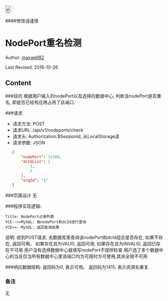 <img src="http://kubernetes.io/kubernetes/img/warning.png" alt="WARNING" width="25" height="25"> 

####修改请谨慎

NodePort重名检测
==============

Author: [maxwell92](github.com/maxwell92)

Last Revised: 2016-10-26

Content
--------------
###目的
根据用户输入的nodePort以及选择的数据中心, 判断该nodePort是否重名, 即是否已经有应用占用了此端口.

###请求

* 请求方法: POST 
* 请求URL: /api/v1/nodeports/check
* 请求头: Authorization:$SessionId, 从LocalStorage读 
* 请求参数: 
  JSON 
  
```json
   {
       "nodePort": 32380,
       "dcIdList": [
           1,
           2
       ],
       "orgId": "1"
   } 
```

###页面设计 
无

###程序实现逻辑:

```Sequence
Title: NodePort占用列表
YCE-->>MySQL: 按nodePort和dcId进行查询
YCE<<--MySQL: 返回查询结果
```

说明: 收到POST请求, 去数据库里查询该nodePort和dcId组合是否存在, 如果不存在, 返回可用。 如果存在且为VALID, 返回可用, 如果存在且为INVALID, 返回已存在不可用
用户没有选择数据中心就填写nodePort不提供检查
用户选了多个数据中心的当且仅当所有数据中心里该端口均为可用时方可使用,其余全按不可用

###响应数据结构: 
返回码为0, 表示可用。
返回码为1415, 表示资源名重复.

### 备注
无